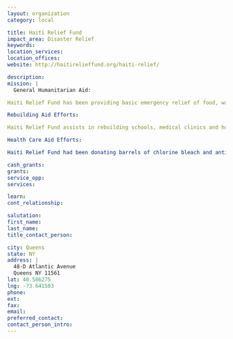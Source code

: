 ```yaml
---
layout: organization
category: local

title: Haiti Relief Fund
impact_area: Disaster Relief
keywords: 
location_services: 
location_offices: 
website: http://haitirelieffund.org/haiti-relief/

description: 
mission: |
  General Humanitarian Aid:

Haiti Relief Fund has been providing basic emergency relief of food, water, clothing and temporary shelters to the earthquake victims of Haiti.

Rebuilding Aid Efforts:

Haiti Relief Fund assists in rebuilding schools, medical clinics and hospitals.  As healthcare is vital in Haiti, Haiti Relief Fund is focused on donating medical equipment,  medical supplies and medicine to all major hospital inside and outside of Port-au-Prince.

Health Care Aid Efforts:

Haiti Relief Fund had been donating barrels of chlorine bleach and antibiotics to all major hospitals and CTC Cholera Treatment Centers in and around Port-au-Prince help in the fight against cholera. Please visit this link:  Haiti Relief Fund at Work in Haiti.

cash_grants: 
grants: 
service_opp: 
services: 

learn: 
cont_relationship: 

salutation: 
first_name: 
last_name: 
title_contact_person: 

city: Queens
state: NY
address: |
  48-D Atlantic Avenue    
  Queens NY 11561
lat: 40.586275
lng: -73.641503
phone: 
ext: 
fax: 
email: 
preferred_contact: 
contact_person_intro: 
---
```

